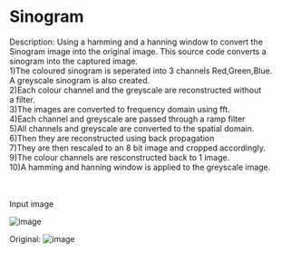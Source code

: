 # Sinogram


Description: 
Using a hamming and a hanning window to convert the Sinogram image into the original image.
This source code converts a sinogram into the captured image.
<br>          1)The coloured sinogram is seperated into 3 channels Red,Green,Blue.
<br>           A greyscale sinogram is also created.
<br>          2)Each colour channel and the greyscale are reconstructed without
<br>            a filter. 
<br>          3)The images are converted to frequency domain using fft.
<br>          4)Each channel and greyscale are passed through a ramp filter
<br>          5)All channels and greyscale are converted to the spatial domain.
<br>          6)Then they are reconstructed using back propagation
<br>          7)They are then rescaled to an 8 bit image and cropped accordingly.
<br>          9)The colour channels are resconstructed back to 1 image.
<br>          10)A hamming and hanning window is applied to the greyscale image.

<br>
<br>
Input image
<br>

![image](https://user-images.githubusercontent.com/45408401/113201000-eddafe80-9260-11eb-8f1d-da3bbb6cb88f.png) 

Original: 
![image](https://user-images.githubusercontent.com/45408401/113201560-8a9d9c00-9261-11eb-9ca3-5033d5ca53ec.png)






